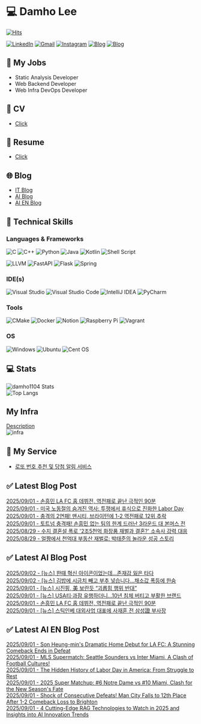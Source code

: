 
# 💻 Damho Lee

[![Hits](https://hits.seeyoufarm.com/api/count/incr/badge.svg?url=https%3A%2F%2Fgithub.com%2Fdamho1104&count_bg=%233D9CC8&title_bg=%23555555&icon=&icon_color=%23E7E7E7&title=hits&edge_flat=false)](https://hits.seeyoufarm.com)  

[![LinkedIn](https://img.shields.io/badge/Linkedin-%230077B5.svg?style=flat&logo=linkedin&logoColor=white)](https://www.linkedin.com/in/damho1104/)
[![Gmail](https://img.shields.io/badge/Gmail-D14836?style=flat&logo=gmail&logoColor=white)](mailto:damho1104@gmail.com)
[![Instagram](https://img.shields.io/badge/Instargram-%23E4405F.svg?style=flat&logo=Instagram&logoColor=white)](https://www.instagram.com/damho1104/)
[![Blog](https://img.shields.io/badge/Blog-%23000000.svg?style=flat&logo=Tistory&logoColor=white)](https://dmomo.co.kr/)
[![Blog](https://img.shields.io/badge/Blog-%23000000.svg?style=flat&logo=WordPress&logoColor=white)](https://blog.ai.dmomo.co.kr/)

## 📃 My Jobs
- Static Analysis Developer
- Web Backend Developer
- Web Infra DevOps Developer

## 📰 CV
- [Click](https://resume.dmomo.net/damho.lee/resume)  

## 📘 Resume
- [Click](https://damho1104.notion.site/8af3191b9815406d95708d9a0cea5a9e)  

## 🌐 Blog
- [IT Blog](https://dmomo.co.kr/)
- [AI Blog](https://blog.ai.dmomo.co.kr/)
- [AI EN Blog](https://ai.trend.dmomo.co.kr/)

## 💪 Technical Skills
### Languages & Frameworks
![C](https://img.shields.io/badge/c-%2300599C.svg?style=flat&logo=c&logoColor=white)
![C++](https://img.shields.io/badge/c++-%2300599C.svg?style=flat&logo=c%2B%2B&logoColor=white)
![Python](https://img.shields.io/badge/Python-3776AB.svg?&style=flat&logo=Python&logoColor=white)
![Java](https://img.shields.io/badge/java-%23ED8B00.svg?style=flat&logo=openjdk&logoColor=white)
![Kotlin](https://img.shields.io/badge/Kotlin-%237F52FF.svg?style=flat&logo=Kotlin&logoColor=white)
![Shell Script](https://img.shields.io/badge/Shell_script-%23121011.svg?style=flat&logo=gnu-bash&logoColor=white)  
  
![LLVM](https://img.shields.io/badge/LLVM/Clang-000B1D.svg?&style=flat&logo=LLVM&logoColor=white)
![FastAPI](https://img.shields.io/badge/FastAPI-005571?style=flat&logo=fastapi)
![Flask](https://img.shields.io/badge/Flask-%23000.svg?style=flat&logo=flask&logoColor=white)
![Spring](https://img.shields.io/badge/Springboot-%236DB33F.svg?style=flat&logo=spring&logoColor=white)
  
  
### IDE(s)
![Visual Studio](https://img.shields.io/badge/Visual%20Studio-5C2D91.svg?style=flat&logo=visual-studio&logoColor=white) 
![Visual Studio Code](https://img.shields.io/badge/Visual%20Studio%20Code-0078d7.svg?style=flat&logo=visual-studio-code&logoColor=white)
![IntelliJ IDEA](https://img.shields.io/badge/IntelliJIDEA-000000.svg?style=flat&logo=intellij-idea&logoColor=white) 
![PyCharm](https://img.shields.io/badge/PyCharm-143?style=flat&logo=pycharm&logoColor=black&color=black&labelColor=green) 


### Tools
![CMake](https://img.shields.io/badge/CMake-%23008FBA.svg?style=flat&logo=cmake&logoColor=white)
![Docker](https://img.shields.io/badge/docker-%230db7ed.svg?style=flat&logo=docker&logoColor=white)
![Notion](https://img.shields.io/badge/Notion-%23000000.svg?style=flat&logo=notion&logoColor=white)
![Raspberry Pi](https://img.shields.io/badge/-RaspberryPi-C51A4A?style=flat&logo=Raspberry-Pi)
![Vagrant](https://img.shields.io/badge/Vagrant-%231563FF.svg?style=flat&logo=vagrant&logoColor=white)


### OS
![Windows](https://img.shields.io/badge/Windows-0078D6?style=flat&logo=windows&logoColor=white)
![Ubuntu](https://img.shields.io/badge/Ubuntu-E95420?style=flat&logo=ubuntu&logoColor=white)
![Cent OS](https://img.shields.io/badge/Cent%20OS-002260?style=flat&logo=centos&logoColor=F0F0F0)


## :computer: Stats
![damho1104 Stats](https://github-readme-stats.vercel.app/api?username=damho1104&hide=issues&show_icons=true&show=prs_merged,prs_merged_percentage&theme=chartreuse-dark)  
![Top Langs](https://github-readme-stats.vercel.app/api/top-langs/?username=damho1104&layout=compact&theme=chartreuse-dark)


## My Infra
[Description](https://dmomo.co.kr/444)  
![infra](https://nextcloud.dmomo.net/apps/files_sharing/publicpreview/EtWDB9RaEXyf4FT?file=/&fileId=142416&x=6016&y=3384&a=true&etag=eee0bc0c4308201c786211582fdbc678)  





## 📣 My Service
- [로또 번호 추천 및 당첨 알림 서비스](https://lotto.dmomo.co.kr/)  


## ✅ Latest Blog Post

[2025/09/01 - 손흥민 LA FC 홈 데뷔전, 역전패로 끝난 극적인 90분](http://dmomo.co.kr/672) <br/>
[2025/09/01 - 미국 노동절의 숨겨진 역사: 투쟁에서 휴식으로 진화한 Labor Day](http://dmomo.co.kr/671) <br/>
[2025/09/01 - 충격의 2연패! 맨시티, 브라이턴에 1-2 역전패로 12위 추락](http://dmomo.co.kr/670) <br/>
[2025/09/01 - 토트넘 충격패! 손흥민 없는 팀의 한계 드러난 3라운드 대 본머스 전](http://dmomo.co.kr/669) <br/>
[2025/08/29 - 수지 결혼설 폭로 '2조5천억 화장품 재벌과 결혼?' 소속사 강력 대응](http://dmomo.co.kr/668) <br/>
[2025/08/29 - 얼짱에서 천억대 부동산 재벌로: 박태준의 놀라운 성공 스토리](http://dmomo.co.kr/667) <br/>

## ✅ Latest AI Blog Post
[2025/09/02 - [뉴스] 한때 혁신 아이콘이었는데…존재감 잃은 타다](https://blog.ai.dmomo.co.kr/news/9230) <br/>
[2025/09/02 - [뉴스] 김밥에 시금치 빼고 부추 넣습니다…채소값 폭등에 한숨](https://blog.ai.dmomo.co.kr/news/9227) <br/>
[2025/09/01 - [뉴스] 시진핑, 美 보란듯 “괴롭힘 행위 반대”](https://blog.ai.dmomo.co.kr/news/9224) <br/>
[2025/09/01 - [뉴스] USA티·과잠 유행하더니…10년 침체 버티고 부활한 브랜드](https://blog.ai.dmomo.co.kr/news/9221) <br/>
[2025/09/01 - 손흥민 LA FC 홈 데뷔전, 역전패로 끝난 극적인 90분](https://blog.ai.dmomo.co.kr/trend/9218) <br/>
[2025/09/01 - [뉴스] 스틱인베 대외사업 대표에 사재훈 전 삼성證 부사장](https://blog.ai.dmomo.co.kr/news/9215) <br/>

## ✅ Latest AI EN Blog Post
[2025/09/01 - Son Heung-min's Dramatic Home Debut for LA FC: A Stunning Comeback Ends in Defeat](https://ai.trend.dmomo.co.kr/2025/09/son-heung-mins-dramatic-home-debut-for.html) <br/>
[2025/09/01 - MLS Supermatch: Seattle Sounders vs Inter Miami, A Clash of Football Cultures!](https://ai.trend.dmomo.co.kr/2025/08/mls-supermatch-seattle-sounders-vs.html) <br/>
[2025/09/01 - The Hidden History of Labor Day in America: From Struggle to Rest](https://ai.trend.dmomo.co.kr/2025/08/the-hidden-history-of-labor-day-in.html) <br/>
[2025/09/01 - 2025 Super Matchup: #6 Notre Dame vs #10 Miami, Clash for the New Season's Fate](https://ai.trend.dmomo.co.kr/2025/08/2025-super-matchup-6-notre-dame-vs-10.html) <br/>
[2025/09/01 - Shock of Consecutive Defeats! Man City Falls to 12th Place After 1-2 Comeback Loss to Brighton](https://ai.trend.dmomo.co.kr/2025/08/shock-of-consecutive-defeats-man-city.html) <br/>
[2025/09/01 - 4 Cutting-Edge RAG Technologies to Watch in 2025 and Insights into AI Innovation Trends](https://ai.trend.dmomo.co.kr/2025/08/4-cutting-edge-rag-technologies-to.html) <br/>
